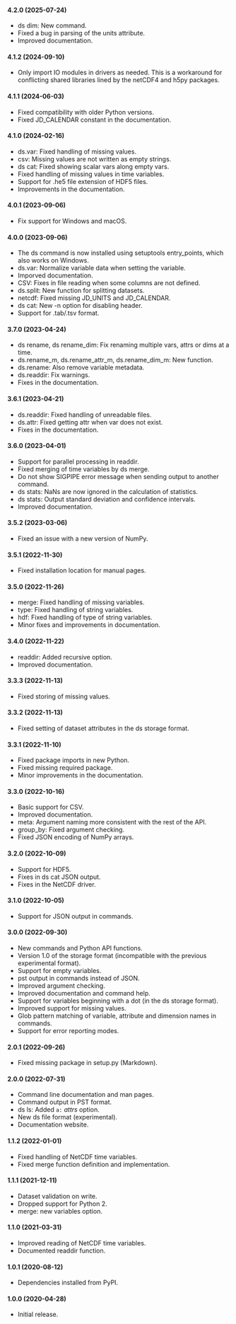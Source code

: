 #### 4.2.0 (2025-07-24)

- ds dim: New command.
- Fixed a bug in parsing of the units attribute.
- Improved documentation.

#### 4.1.2 (2024-09-10)

- Only import IO modules in drivers as needed. This is a workaround for
  conflicting shared libraries lined by the netCDF4 and h5py packages.

#### 4.1.1 (2024-06-03)

- Fixed compatibility with older Python versions.
- Fixed JD_CALENDAR constant in the documentation.

#### 4.1.0 (2024-02-16)

- ds.var: Fixed handling of missing values.
- csv: Missing values are not written as empty strings.
- ds cat: Fixed showing scalar vars along empty vars.
- Fixed handling of missing values in time variables.
- Support for .he5 file extension of HDF5 files.
- Improvements in the documentation.

#### 4.0.1 (2023-09-06)

- Fix support for Windows and macOS.

#### 4.0.0 (2023-09-06)

- The ds command is now installed using setuptools entry_points, which also
  works on Windows.
- ds.var: Normalize variable data when setting the variable.
- Imporved documentation.
- CSV: Fixes in file reading when some columns are not defined.
- ds.split: New function for splitting datasets.
- netcdf: Fixed missing JD_UNITS and JD_CALENDAR.
- ds cat: New -n option for disabling header.
- Support for .tab/.tsv format.

#### 3.7.0 (2023-04-24)

- ds rename, ds rename\_dim: Fix renaming  multiple vars, attrs or dims at a time.
- ds.rename\_m, ds.rename\_attr\_m, ds.rename\_dim\_m: New function.
- ds.rename: Also remove variable metadata.
- ds.readdir: Fix warnings.
- Fixes in the documentation.

#### 3.6.1 (2023-04-21)

- ds.readdir: Fixed handling of unreadable files.
- ds.attr: Fixed getting attr when var does not exist.
- Fixes in the documentation.

#### 3.6.0 (2023-04-01)

- Support for parallel processing in readdir.
- Fixed merging of time variables by ds merge.
- Do not show SIGPIPE error message when sending output to another command.
- ds stats: NaNs are now ignored in the calculation of statistics.
- ds stats: Output standard deviation and confidence intervals.
- Improved documentation.

#### 3.5.2 (2023-03-06)

- Fixed an issue with a new version of NumPy.

#### 3.5.1 (2022-11-30)

- Fixed installation location for manual pages.

#### 3.5.0 (2022-11-26)

- merge: Fixed handling of missing variables.
- type: Fixed handling of string variables.
- hdf: Fixed handling of type of string variables.
- Minor fixes and improvements in documentation.

#### 3.4.0 (2022-11-22)

- readdir: Added recursive option.
- Improved documentation.

#### 3.3.3 (2022-11-13)

- Fixed storing of missing values.

#### 3.3.2 (2022-11-13)

- Fixed setting of dataset attributes in the ds storage format.

#### 3.3.1 (2022-11-10)

- Fixed package imports in new Python.
- Fixed missing required package.
- Minor improvements in the documentation.

#### 3.3.0 (2022-10-16)

- Basic support for CSV.
- Improved documentation.
- meta: Argument naming more consistent with the rest of the API.
- group_by: Fixed argument checking.
- Fixed JSON encoding of NumPy arrays.

#### 3.2.0 (2022-10-09)

- Support for HDF5.
- Fixes in ds cat JSON output.
- Fixes in the NetCDF driver.

#### 3.1.0 (2022-10-05)

- Support for JSON output in commands.

#### 3.0.0 (2022-09-30)

- New commands and Python API functions.
- Version 1.0 of the storage format (incompatible with the previous experimental format).
- Support for empty variables.
- pst output in commands instead of JSON.
- Improved argument checking.
- Improved documentation and command help.
- Support for variables beginning with a dot (in the ds storage format).
- Improved support for missing values.
- Glob pattern matching of variable, attribute and dimension names in commands.
- Support for error reporting modes.

#### 2.0.1 (2022-09-26)

- Fixed missing package in setup.py (Markdown).

#### 2.0.0 (2022-07-31)

- Command line documentation and man pages.
- Command output in PST format.
- ds ls: Added `a:` *attrs* option.
- New ds file format (experimental).
- Documentation website.

#### 1.1.2 (2022-01-01)

- Fixed handling of NetCDF time variables.
- Fixed merge function definition and implementation.

#### 1.1.1 (2021-12-11)

- Dataset validation on write.
- Dropped support for Python 2.
- merge: new variables option.

#### 1.1.0 (2021-03-31)

- Improved reading of NetCDF time variables.
- Documented readdir function.

#### 1.0.1 (2020-08-12)

- Dependencies installed from PyPI.

#### 1.0.0 (2020-04-28)

- Initial release.
